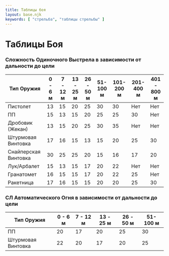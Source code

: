 ```yaml
---
title: Таблицы боя
layout: base.njk
keywords: [ "стрельба", "таблицы стрельбы" ]
---
```


# Таблицы Боя

### Сложность Одиночного Выстрела в зависимости от дальности до цели

| Тип Оружия           | 0 - 6 м | 7 - 12 м | 13 - 25 м | 26 - 50 м | 51-100 м | 101-200 м | 201-400 м | 401 - 800 м |
|----------------------|---------|----------|-----------|-----------|----------|-----------|-----------|-------------|
| Пистолет             | 13      | 15       | 20        | 25        | 30       | 30        | Нет       | Нет         |
| ПП                   | 15      | 13       | 15        | 20        | 25       | 25        | 30        | Нет         |
| Дробовик (Жекан)     | 13      | 15       | 20        | 25        | 30       | 35        | Нет       | Нет         |
| Штурмовая Винтовка   | 17      | 16       | 15        | 13        | 15       | 20        | 25        | 30          |
| Снайперская Винтовка | 30      | 25       | 25        | 20        | 15       | 16        | 17        | 20          |
| Лук/Арбалет          | 15      | 13       | 15        | 17        | 20       | 22        | Нет       | Нет         |
| Гранатомет           | 16      | 15       | 15        | 17        | 20       | 22        | 25        | Нет         |
| Ракетница            | 17      | 16       | 15        | 15        | 20       | 20        | 25        | 30          |

### СЛ Автоматического Огня в зависимости от дальности до цели

| Тип Оружия         | 0 - 6 м | 7 - 12 м | 13 - 25 м | 26 - 50 м | 51-100 м |
|--------------------|---------|----------|-----------|-----------|----------|
| ПП                 | 20      | 17       | 20        | 25        | 30       |
| Штурмовая Винтовка | 22      | 20       | 17        | 20        | 25       |
